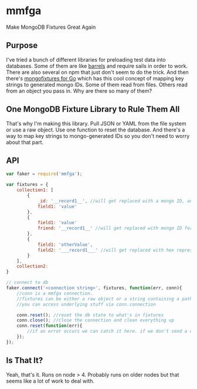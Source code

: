 # mmfga
Make MongoDB Fixtures Great Again

## Purpose
I've tried a bunch of different libraries for preloading test data into databases. Some of them are like [barrels](https://www.npmjs.com/package/barrels) and require sails in order to work. There are also several on npm that just don't seem to do the trick. And then there's [mongofixtures for Go](https://github.com/OwlyCode/mongofixtures) which has this cool concept of mapping key strings to generated mongo IDs. Some of them read from files. Others read from an object you pass in. Why are there so many of them? 

## One MongoDB Fixture Library to Rule Them All
That's why I'm making this library. Pull JSON or YAML from the file system or use a raw object. Use one function to reset the database. And there's a way to map key strings to mongo-generated IDs so you don't need to worry about that part. 

## API

```javascript
var faker = require('mmfga');

var fixtures = {
    collection1: [
        {
            _id: '__record1__', //will get replaced with a mongo ID, and that ID will get mapped to 'record1'
            field1: 'value'
        },
        {
            field1: 'value'
            friend: '__record1__' //will get replaced with mongo ID for record1
        },
        {
            field1: 'otherValue',
            field2: '___record1___' //will get replaced with hex representation of mongo ID for record1
        }
    ],
    collection2: 
}

// connect to db
faker.connect('<connection string>', fixtures, function(err, conn){
    //conn is a mmfga connection.
    //fixtures can be either a raw object or a string containing a path to either a json or yaml file.
    //you can access underlying stuff via conn.connection

    conn.reset(); //reset the db state to what's in fixtures
    conn.close(); //close the connection and clean everything up
    conn.reset(function(err){
        //if an error occurs we can catch it here. if we don't send a callback, the error will just get thrown
    });
});
```

## Is That It?
Yeah, that's it. Runs on node > 4. Probably runs on older nodes but that seems like a lot of work to deal with. 
